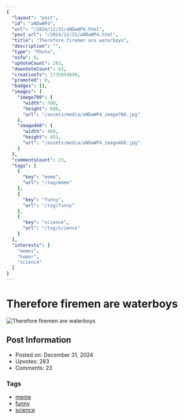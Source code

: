 ```yaml
---
{
  "layout": "post",
  "id": "aNDwWP4",
  "url": "/2024/12/31/aNDwWP4.html",
  "post_url": "/2024/12/31/aNDwWP4.html",
  "title": "Therefore firemen are waterboys",
  "description": "",
  "type": "Photo",
  "nsfw": 0,
  "upVoteCount": 283,
  "downVoteCount": 63,
  "creationTs": 1735659849,
  "promoted": 0,
  "badges": [],
  "images": {
    "image700": {
      "width": 700,
      "height": 686,
      "url": "/assets/media/aNDwWP4_image700.jpg"
    },
    "image460": {
      "width": 460,
      "height": 451,
      "url": "/assets/media/aNDwWP4_image460.jpg"
    }
  },
  "commentsCount": 23,
  "tags": [
    {
      "key": "meme",
      "url": "/tag/meme"
    },
    {
      "key": "funny",
      "url": "/tag/funny"
    },
    {
      "key": "science",
      "url": "/tag/science"
    }
  ],
  "interests": [
    "memes",
    "humor",
    "science"
  ]
}
---
```


# Therefore firemen are waterboys

![Therefore firemen are waterboys](/assets/media/aNDwWP4_image700.jpg)

## Post Information

- Posted on: December 31, 2024
- Upvotes: 283
- Comments: 23

### Tags

- [meme](/tag/meme)
- [funny](/tag/funny)
- [science](/tag/science)
